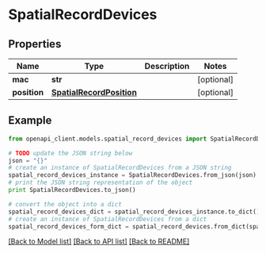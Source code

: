 # SpatialRecordDevices


## Properties

Name | Type | Description | Notes
------------ | ------------- | ------------- | -------------
**mac** | **str** |  | [optional] 
**position** | [**SpatialRecordPosition**](SpatialRecordPosition.md) |  | [optional] 

## Example

```python
from openapi_client.models.spatial_record_devices import SpatialRecordDevices

# TODO update the JSON string below
json = "{}"
# create an instance of SpatialRecordDevices from a JSON string
spatial_record_devices_instance = SpatialRecordDevices.from_json(json)
# print the JSON string representation of the object
print SpatialRecordDevices.to_json()

# convert the object into a dict
spatial_record_devices_dict = spatial_record_devices_instance.to_dict()
# create an instance of SpatialRecordDevices from a dict
spatial_record_devices_form_dict = spatial_record_devices.from_dict(spatial_record_devices_dict)
```
[[Back to Model list]](../README.md#documentation-for-models) [[Back to API list]](../README.md#documentation-for-api-endpoints) [[Back to README]](../README.md)


